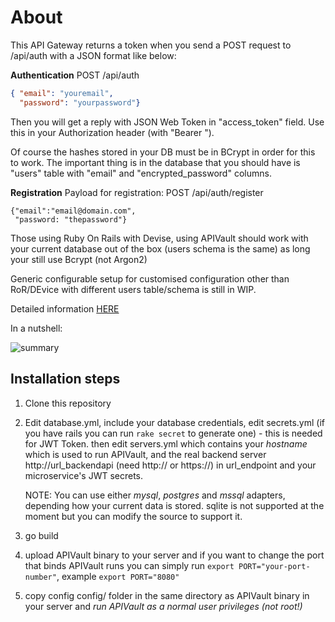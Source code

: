 # About
This API Gateway returns a token when you send a POST request to /api/auth with a JSON format like below:

**Authentication**
POST /api/auth
```json
{ "email": "youremail",
  "password": "yourpassword"}
```

Then you will get a reply with JSON Web Token in "access_token" field. Use this in your Authorization header (with "Bearer ").

Of course the hashes stored in your DB must be in BCrypt in order for this to work. The important thing is in the database that you should have is "users" table with "email" and "encrypted_password" columns.

**Registration**
Payload for registration:
POST /api/auth/register
```
{"email":"email@domain.com",
 "password: "thepassword"}
```

Those using Ruby On Rails with Devise, using APIVault should work with your current database out of the box (users schema is the same) as long your still use Bcrypt (not Argon2)

Generic configurable setup for customised configuration other than RoR/DEvice with different users table/schema is still in WIP.

Detailed information [HERE](http://unrealasia.net/index.html#2019-03-22-12)

In a nutshell:

![summary](https://raw.githubusercontent.com/muhammadn/APIVault/master/API_gateway.png)

## Installation steps
1. Clone this repository
2. Edit database.yml, include your database credentials, edit secrets.yml (if you have rails you can run `rake secret` to generate one) - this is needed for JWT Token.
   then edit servers.yml which contains your *hostname* which is used to run APIVault, and the real backend server http://url_backendapi (need http:// or https://) in url_endpoint and your microservice's JWT secrets.

   NOTE: You can use either *mysql*, *postgres* and *mssql* adapters, depending how your current data is stored. sqlite is not supported at the moment but you can modify the source to support it.
3. go build
4. upload APIVault binary to your server and if you want to change the port that binds APIVault runs you can simply run `export PORT="your-port-number"`, example `export PORT="8080"`
5. copy config config/ folder in the same directory as APIVault binary in your server and _run APIVault as a normal user privileges (not root!)_
